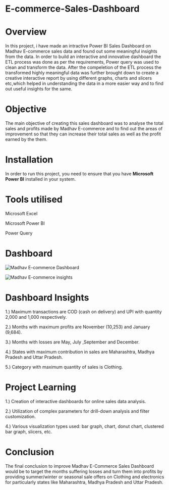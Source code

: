 # E-commerce-Sales-Dashboard

# Overview 
In this project, i have made an intractive Power BI Sales Dashboard on Madhav E-commerce sales data and found out some meaningful insights from the data. In order to build an interactive and innovative dashboard the ETL process was done as per the requirements, Power query was used to clean and transform the data.
After the compeletion of the ETL process the transformed highly meaningful data was further brought down to create a creative interactive report by using different graphs, charts and  slicers etc,which helped in understanding the data in a more easier way and to find out useful insights for the same.  



# Objective 
The  main objective of creating this sales dashboard was to analyse the total sales and profits made by Madhav E-commerce and to find out the areas of improvement so that they can increase their total sales as well as the profit earned by the them.



# Installation
In order to run this project, you need to ensure that you have **Microsoft Power BI** installed in your system.
 

 
# Tools utilised
Microsoft Excel

Microsoft Power BI

Power Query



# Dashboard 

![Madhav E-commerce Dashboard](https://github.com/Kgithub0601/E-commerce-Sales-Dashboard/assets/171867353/2efc4843-c39d-4c71-89b7-fc451c50bcd6)

![Madhav E-commerce insights](https://github.com/Kgithub0601/E-commerce-Sales-Dashboard/assets/171867353/69cdad5f-f822-49cd-ae3b-e5bfcbc95e8d)




# Dashboard Insights
 1.) Maximum transactions are COD (cash on delivery) and UPI with quantity 2,000 and 1,000 respectively.
 
 
 2.) Months with maximum profits are November (10,253) and January (9,684).
 
 3.) Months with losses are May, July ,September and December.
 
 4.) States with maximum contribution in sales are Maharashtra, Madhya Pradesh and Uttar Pradesh.
 
 5.) Category with maximum quantity of sales is Clothing.


# Project Learning 
1.) Creation of interactive dashboards for online sales data analysis.

2.) Utilization of complex parameters for drill-down analysis and filter customization.

4.) Various visualization types used: bar graph, chart, donut chart, clustered bar graph, slicers, etc.


# Conclusion

The final conclusion to improve Madhav E-Commerce Sales Dashboard would be to target the months suffering losses and turn them into profits by providing summer/winter or seasonal sale offers on Clothing and electronics for particularly states like Maharashtra, Madhya Pradesh and Uttar Pradesh.


